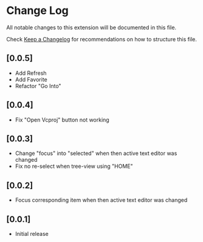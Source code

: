 # Change Log

All notable changes to this extension will be documented in this file.

Check [Keep a Changelog](http://keepachangelog.com/) for recommendations on how to structure this file.

## [0.0.5]
- Add Refresh
- Add Favorite
- Refactor "Go Into"

## [0.0.4]
- Fix "Open Vcproj" button not working

## [0.0.3]
- Change "focus" into "selected" when then active text editor was changed
- Fix no re-select when tree-view using "HOME"

## [0.0.2]

- Focus corresponding item when then active text editor was changed

## [0.0.1]

- Initial release